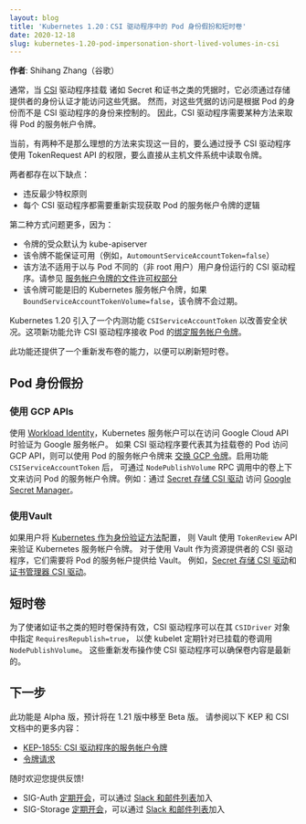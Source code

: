 ```yaml
---
layout: blog
title: 'Kubernetes 1.20：CSI 驱动程序中的 Pod 身份假扮和短时卷'
date: 2020-12-18
slug: kubernetes-1.20-pod-impersonation-short-lived-volumes-in-csi
---
```

<!--
layout: blog
title: 'Kubernetes 1.20: Pod Impersonation and Short-lived Volumes in CSI Drivers'
date: 2020-12-18
slug: kubernetes-1.20-pod-impersonation-short-lived-volumes-in-csi
-->

<!--
**Author**: Shihang Zhang (Google)
-->
**作者**: Shihang Zhang（谷歌）

<!--
Typically when a [CSI](https://github.com/container-storage-interface/spec/blob/baa71a34651e5ee6cb983b39c03097d7aa384278/spec.md) driver mounts credentials such as secrets and certificates, it has to authenticate against storage providers to access the credentials. However, the access to those credentials are controlled on the basis of the pods' identities rather than the CSI driver's identity. CSI drivers, therefore, need some way to retrieve pod's service account token. 
-->
通常，当 [CSI](https://github.com/container-storage-interface/spec/blob/baa71a34651e5ee6cb983b39c03097d7aa384278/spec.md) 驱动程序挂载
诸如 Secret 和证书之类的凭据时，它必须通过存储提供者的身份认证才能访问这些凭据。
然而，对这些凭据的访问是根据 Pod 的身份而不是 CSI 驱动程序的身份来控制的。 
因此，CSI 驱动程序需要某种方法来取得 Pod 的服务帐户令牌。

<!--
Currently there are two suboptimal approaches to achieve this, either by granting CSI drivers the permission to use TokenRequest API or by reading tokens directly from the host filesystem. 
-->
当前，有两种不是那么理想的方法来实现这一目的，要么通过授予 CSI 驱动程序使用 TokenRequest API 的权限，要么直接从主机文件系统中读取令牌。

<!--
Both of them exhibit the following drawbacks:
-->
两者都存在以下缺点：

<!--
- Violating the principle of least privilege
- Every CSI driver needs to re-implement the logic of getting the pod’s service account token
-->
- 违反最少特权原则
- 每个 CSI 驱动程序都需要重新实现获取 Pod 的服务帐户令牌的逻辑

<!--
The second approach is more problematic due to:
-->
第二种方式问题更多，因为：

<!--
- The audience of the token defaults to the kube-apiserver
- The token is not guaranteed to be available (e.g. `AutomountServiceAccountToken=false`)
- The approach does not work for CSI drivers that run as a different (non-root) user from the pods. See [file permission section for service account token](https://github.com/kubernetes/enhancements/blob/f40c24a5da09390bd521be535b38a4dbab09380c/keps/sig-storage/20180515-svcacct-token-volumes.md#file-permission)
- The token might be legacy Kubernetes service account token which doesn’t expire if `BoundServiceAccountTokenVolume=false`
-->
- 令牌的受众默认为 kube-apiserver
- 该令牌不能保证可用（例如，`AutomountServiceAccountToken=false`）
- 该方法不适用于以与 Pod 不同的（非 root 用户）用户身份运行的 CSI 驱动程序。请参见
  [服务帐户令牌的文件许可权部分](https://github.com/kubernetes/enhancements/blob/f40c24a5da09390bd521be535b38a4dbab09380c/keps/sig-storage/20180515-svcacct-token-volumes.md#file-permission)
- 该令牌可能是旧的 Kubernetes 服务帐户令牌，如果 `BoundServiceAccountTokenVolume=false`，该令牌不会过期。

<!--
Kubernetes 1.20 introduces an alpha feature, `CSIServiceAccountToken`, to improve the security posture. The new feature allows CSI drivers to receive pods' [bound service account tokens](https://github.com/kubernetes/enhancements/blob/master/keps/sig-auth/1205-bound-service-account-tokens/README.md).
-->
Kubernetes 1.20 引入了一个内测功能 `CSIServiceAccountToken` 以改善安全状况。这项新功能允许 CSI 驱动程序接收 Pod 的[绑定服务帐户令牌](https://github.com/kubernetes/enhancements/blob/master/keps/sig-auth/1205-bound-service-account-tokens/README.md)。

<!--
This feature also provides a knob to re-publish volumes so that short-lived volumes can be refreshed.
-->
此功能还提供了一个重新发布卷的能力，以便可以刷新短时卷。

<!--
## Pod Impersonation

### Using GCP APIs
-->
## Pod 身份假扮

### 使用 GCP APIs

<!--
Using [Workload Identity](https://cloud.google.com/kubernetes-engine/docs/how-to/workload-identity), a Kubernetes service account can authenticate as a Google service account when accessing Google Cloud APIs. If a CSI driver needs to access GCP APIs on behalf of the pods that it is mounting volumes for, it can use the pod's service account token to [exchange for GCP tokens](https://cloud.google.com/iam/docs/reference/sts/rest). The pod's service account token is plumbed through the volume context in `NodePublishVolume` RPC calls when the feature `CSIServiceAccountToken` is enabled. For example: accessing [Google Secret Manager](https://cloud.google.com/secret-manager/) via a [secret store CSI driver](https://github.com/GoogleCloudPlatform/secrets-store-csi-driver-provider-gcp).
-->
使用 [Workload Identity](https://cloud.google.com/kubernetes-engine/docs/how-to/workload-identity)，Kubernetes 服务帐户可以在访问 Google Cloud API 时验证为 Google 服务帐户。
如果 CSI 驱动程序要代表其为挂载卷的 Pod 访问 GCP API，则可以使用 Pod 的服务帐户令牌来
[交换 GCP 令牌](https://cloud.google.com/iam/docs/reference/sts/rest)。启用功能 `CSIServiceAccountToken` 后，
可通过 `NodePublishVolume` RPC 调用中的卷上下文来访问 Pod 的服务帐户令牌。例如：通过 [Secret 存储 CSI 驱动](https://github.com/GoogleCloudPlatform/secrets-store-csi-driver-provider-gcp)
访问 [Google Secret Manager](https://cloud.google.com/secret-manager/)。

<!--
### Using Vault

If users configure [Kubernetes as an auth method](https://www.vaultproject.io/docs/auth/kubernetes), Vault uses the `TokenReview` API to validate the Kubernetes service account token. For CSI drivers using Vault as resources provider, they need to present the pod's service account to Vault. For example, [secrets store CSI driver](https://github.com/hashicorp/secrets-store-csi-driver-provider-vault) and [cert manager CSI driver](https://github.com/jetstack/cert-manager-csi).
-->
### 使用Vault

如果用户将 [Kubernetes 作为身份验证方法](https://www.vaultproject.io/docs/auth/kubernetes)配置，
则 Vault 使用 `TokenReview` API 来验证 Kubernetes 服务帐户令牌。
对于使用 Vault 作为资源提供者的 CSI 驱动程序，它们需要将 Pod 的服务帐户提供给 Vault。
例如，[Secret 存储 CSI 驱动](https://github.com/hashicorp/secrets-store-csi-driver-provider-vault)和
[证书管理器 CSI 驱动](https://github.com/jetstack/cert-manager-csi)。

<!--
## Short-lived Volumes

To keep short-lived volumes such as certificates effective, CSI drivers can specify `RequiresRepublish=true` in their`CSIDriver` object to have the kubelet periodically call `NodePublishVolume` on mounted volumes. These republishes allow CSI drivers to ensure that the volume content is up-to-date.
-->
## 短时卷

为了使诸如证书之类的短时卷保持有效，CSI 驱动程序可以在其 `CSIDriver` 对象中指定 `RequiresRepublish=true`，
以使 kubelet 定期针对已挂载的卷调用 `NodePublishVolume`。
这些重新发布操作使 CSI 驱动程序可以确保卷内容是最新的。

<!--
## Next steps

This feature is alpha and projected to move to beta in 1.21. See more in the following KEP and CSI documentation:
-->
## 下一步

此功能是 Alpha 版，预计将在 1.21 版中移至 Beta 版。 请参阅以下 KEP 和 CSI 文档中的更多内容：

<!--
- [KEP-1855: Service Account Token for CSI Driver](https://github.com/kubernetes/enhancements/blob/master/keps/sig-storage/1855-csi-driver-service-account-token/README.md)
- [Token Requests](https://kubernetes-csi.github.io/docs/token-requests.html)
-->
- [KEP-1855: CSI 驱动程序的服务帐户令牌](https://github.com/kubernetes/enhancements/blob/master/keps/sig-storage/1855-csi-driver-service-account-token/README.md)
- [令牌请求](https://kubernetes-csi.github.io/docs/token-requests.html)

<!--
Your feedback is always welcome!
- SIG-Auth [meets regularly](https://github.com/kubernetes/community/tree/master/sig-auth#meetings) and can be reached via [Slack and the mailing list](https://github.com/kubernetes/community/tree/master/sig-auth#contact)
- SIG-Storage [meets regularly](https://github.com/kubernetes/community/tree/master/sig-storage#meetings) and can be reached via [Slack and the mailing list](https://github.com/kubernetes/community/tree/master/sig-storage#contact).
-->
随时欢迎您提供反馈!
- SIG-Auth [定期开会](https://github.com/kubernetes/community/tree/master/sig-auth#meetings)，可以通过 [Slack 和邮件列表](https://github.com/kubernetes/community/tree/master/sig-auth#contact)加入
- SIG-Storage [定期开会](https://github.com/kubernetes/community/tree/master/sig-storage#meetings)，可以通过 [Slack 和邮件列表](https://github.com/kubernetes/community/tree/master/sig-storage＃contact)加入

